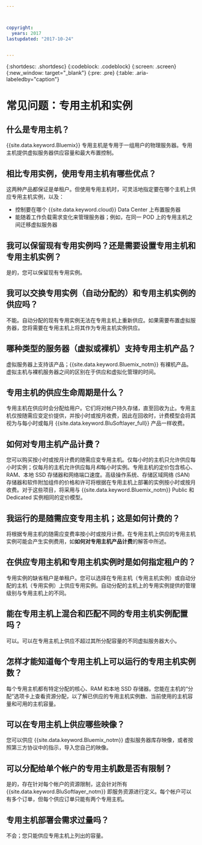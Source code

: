 ```yaml
---



copyright:
  years: 2017
lastupdated: "2017-10-24"


---
```


{:shortdesc: .shortdesc}
{:codeblock: .codeblock}
{:screen: .screen}
{:new_window: target="_blank"}
{:pre: .pre}
{:table: .aria-labeledby="caption"}


# 常见问题：专用主机和实例

## 什么是专用主机？
{{site.data.keyword.Bluemix}} 专用主机是专用于一组用户的物理服务器。专用主机提供虚拟服务器供应容量和最大布置控制。

## 相比专用实例，使用专用主机有哪些优点？
这两种产品都保证是单租户。但使用专用主机时，可灵活地指定要在哪个主机上供应专用主机实例，以及： 
   * 控制要在哪个 {{site.data.keyword.cloud}} Data Center 上布置服务器
   * 能随着工作负载需求变化来管理服务器；例如，在同一 POD 上的专用主机之间迁移虚拟服务器

## 我可以保留现有专用实例吗？还是需要设置专用主机和专用主机实例？
是的，您可以保留现有专用实例。 

## 我可以交换专用实例（自动分配的）和专用主机实例的供应吗？
不能。自动分配的现有专用实例无法在专用主机上重新供应。如果需要布置虚拟服务器，您将需要在专用主机上将其作为专用主机实例供应。

## 哪种类型的服务器（虚拟或裸机）支持专用主机产品？
虚拟服务器上支持该产品；{{site.data.keyword.Bluemix_notm}} 有裸机产品。虚拟主机与裸机服务器之间的区别在于供应和虚拟化管理的时间。

## 专用主机的供应生命周期是什么？
专用主机在供应时会分配给用户。它们将对帐户持久存储，直至回收为止。专用主机仅按随需应变定价提供，并按小时或按月收费，因此在回收时，计费模型会将其视为与每小时或每月 {{site.data.keyword.BluSoftlayer_full}} 产品一样收费。

## 如何对专用主机产品计费？
您可以购买按小时或按月计费的随需应变专用主机。仅每小时的主机只允许供应每小时实例；仅每月的主机允许供应每月*和*每小时实例。专用主机的定价包含核心、RAM、本地 SSD 存储器和网络端口速度。高级操作系统、存储区域网络 (SAN) 存储器和软件附加组件的价格和许可将根据在专用主机上部署的实例按小时或按月收费。对于这些项目，将采用与 {{site.data.keyword.Bluemix_notm}} Public 和 Dedicated 实例相同的定价模型。

## 我运行的是随需应变专用主机；这是如何计费的？
将根据专用主机的随需应变费率按小时或按月计费。在专用主机上供应的专用主机实例可能会产生实例费用，如**如何对专用主机产品计费**的解答中所述。

## 在供应专用主机和专用主机实例时是如何指定租户的？
专用实例的缺省租户是单租户。您可以选择在专用主机（专用主机实例）或自动分配的主机（专用实例）上供应专用实例。自动分配的主机上的专用实例提供的管理级别与专用主机上的不同。

## 能在专用主机上混合和匹配不同的专用主机实例配置吗？
可以。可以在专用主机上供应不超过其所分配容量的不同虚拟服务器大小。

## 怎样才能知道每个专用主机上可以运行的专用主机实例数？
每个专用主机都有特定分配的核心、RAM 和本地 SSD 存储器。您能在主机的“分配”选项卡上查看资源分配，以了解已供应的专用主机实例数、当前使用的主机容量和可用的主机容量。

## 可以在专用主机上供应哪些映像？
您可以供应 {{site.data.keyword.Bluemix_notm}} 虚拟服务器库存映像，或者按照第三方协议中的指示，导入您自己的映像。

## 可以分配给单个帐户的专用主机数是否有限制？
是的，存在针对每个帐户的资源限制，这会针对所有 {{site.data.keyword.BluSoftlayer_notm}} 即服务资源进行定义。每个帐户可以有多个订单，但每个供应订单只能有两个专用主机。

## 专用主机部署会需求过量吗？
不会；您只能供应专用主机上列出的容量。

